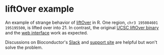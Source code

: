 # liftOver example

An example of strange behavior of [liftOver](https://bioconductor.org/packages/liftOver/) in R. One region, `chr3 195084601 195195500`, is lifted over into 21. In contrast, the original [UCSC liftOver binary](http://hgdownload.soe.ucsc.edu/goldenPath/hg19/liftOver/) and the [web interface](https://genome.ucsc.edu/cgi-bin/hgLiftOver) work as expected. 

Discussions on Bioconductor's [Slack](https://community-bioc.slack.com/archives/C35G93GJH/p1612539714062500) and [support site](https://support.bioconductor.org/p/99306/) are helpful but won't solve the problem.

